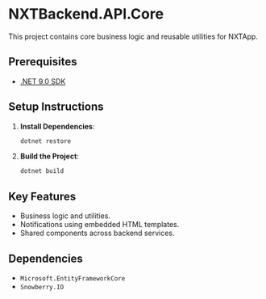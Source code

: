 # NXTBackend.API.Core

This project contains core business logic and reusable utilities for NXTApp.

## Prerequisites

- [.NET 9.0 SDK](https://dotnet.microsoft.com/)

## Setup Instructions

1. **Install Dependencies**:
   ```bash
   dotnet restore
   ```

2. **Build the Project**:
   ```bash
   dotnet build
   ```

## Key Features

- Business logic and utilities.
- Notifications using embedded HTML templates.
- Shared components across backend services.

## Dependencies

- `Microsoft.EntityFrameworkCore`
- `Snowberry.IO`